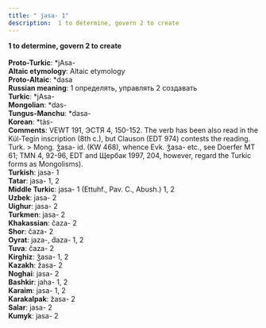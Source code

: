 ```yaml
---
title: " jasa- 1"
description:  1 to determine, govern 2 to create
---
```

<p data-pagefind-weight="0.5">
<strong> 1 to determine, govern 2 to create</strong><br><br>
<strong>Proto-Turkic</strong>:  *jAsa-<br>
<strong>Altaic etymology</strong>:  Altaic etymology<br>
<strong> Proto-Altaic</strong>:  *dasa<br>
<strong>Russian meaning</strong>:  1 определять, управлять 2 создавать<br>
<strong>Turkic</strong>:  *jAsa-<br>
<strong>Mongolian</strong>:  *das-<br>
<strong>Tungus-Manchu</strong>:  *dasa-<br>
<strong>Korean</strong>:  *tàs-<br>
<strong>Comments</strong>:  VEWT 191, ЭСТЯ 4, 150-152. The verb has been also read in the Kül-Tegin inscription (8th c.), but Clauson (EDT 974) contests the reading. Turk. > Mong. ǯasa- id. (KW 468), whence Evk. ǯasa- etc., see Doerfer MT 61; TMN 4, 92-96, EDT and Щербак 1997, 204, however, regard the Turkic forms as Mongolisms).<br>
<strong>Turkish</strong>:  jasa- 1<br>
<strong>Tatar</strong>:  jasa- 1, 2<br>
<strong>Middle Turkic</strong>:  jasa- 1 (Ettuhf., Pav. C., Abush.) 1, 2<br>
<strong>Uzbek</strong>:  jasa- 2<br>
<strong>Uighur</strong>:  jasa- 2<br>
<strong>Turkmen</strong>:  jasa- 2<br>
<strong>Khakassian</strong>:  čaza- 2<br>
<strong>Shor</strong>:  čaza- 2<br>
<strong>Oyrat</strong>:  jaza-, d́aza- 1, 2<br>
<strong>Tuva</strong>:  čaza- 2<br>
<strong>Kirghiz</strong>:  ǯasa- 1, 2<br>
<strong>Kazakh</strong>:  žasa- 2<br>
<strong>Noghai</strong>:  jasa- 2<br>
<strong>Bashkir</strong>:  jaha- 1, 2<br>
<strong>Karaim</strong>:  jasa- 1, 2<br>
<strong>Karakalpak</strong>:  žasa- 2<br>
<strong>Salar</strong>:  jasa- 2<br>
<strong>Kumyk</strong>:  jasa- 2<br>

</p>

